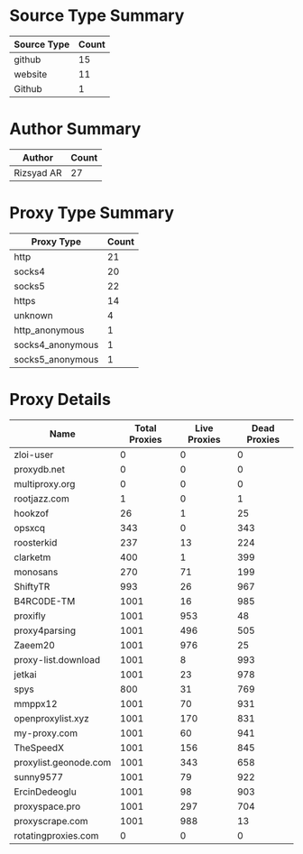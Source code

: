 # Source Type Summary

| Source Type | Count |
|-------------|-------|
| github | 15 |
| website | 11 |
| Github | 1 |


# Author Summary

| Author | Count |
|--------|-------|
| Rizsyad AR | 27 |


# Proxy Type Summary

| Proxy Type | Count |
|------------|-------|
| http | 21 |
| socks4 | 20 |
| socks5 | 22 |
| https | 14 |
| unknown | 4 |
| http_anonymous | 1 |
| socks4_anonymous | 1 |
| socks5_anonymous | 1 |


# Proxy Details

| Name | Total Proxies | Live Proxies | Dead Proxies |
|------|---------------|--------------|---------------|
| zloi-user | 0 | 0 | 0 |
| proxydb.net | 0 | 0 | 0 |
| multiproxy.org | 0 | 0 | 0 |
| rootjazz.com | 1 | 0 | 1 |
| hookzof | 26 | 1 | 25 |
| opsxcq | 343 | 0 | 343 |
| roosterkid | 237 | 13 | 224 |
| clarketm | 400 | 1 | 399 |
| monosans | 270 | 71 | 199 |
| ShiftyTR | 993 | 26 | 967 |
| B4RC0DE-TM | 1001 | 16 | 985 |
| proxifly | 1001 | 953 | 48 |
| proxy4parsing | 1001 | 496 | 505 |
| Zaeem20 | 1001 | 976 | 25 |
| proxy-list.download | 1001 | 8 | 993 |
| jetkai | 1001 | 23 | 978 |
| spys | 800 | 31 | 769 |
| mmppx12 | 1001 | 70 | 931 |
| openproxylist.xyz | 1001 | 170 | 831 |
| my-proxy.com | 1001 | 60 | 941 |
| TheSpeedX | 1001 | 156 | 845 |
| proxylist.geonode.com | 1001 | 343 | 658 |
| sunny9577 | 1001 | 79 | 922 |
| ErcinDedeoglu | 1001 | 98 | 903 |
| proxyspace.pro | 1001 | 297 | 704 |
| proxyscrape.com | 1001 | 988 | 13 |
| rotatingproxies.com | 0 | 0 | 0 |
